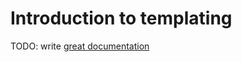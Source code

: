# Introduction to templating

TODO: write [great documentation](http://jacobian.org/writing/what-to-write/)
